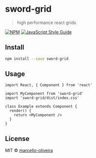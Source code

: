 # sword-grid

> high performance react grids

[![NPM](https://img.shields.io/npm/v/sword-grid.svg)](https://www.npmjs.com/package/sword-grid) [![JavaScript Style Guide](https://img.shields.io/badge/code_style-standard-brightgreen.svg)](https://standardjs.com)

## Install

```bash
npm install --save sword-grid
```

## Usage

```tsx
import React, { Component } from 'react'

import MyComponent from 'sword-grid'
import 'sword-grid/dist/index.css'

class Example extends Component {
  render() {
    return <MyComponent />
  }
}
```

## License

MIT © [marcello-oliveira](https://github.com/marcello-oliveira)
